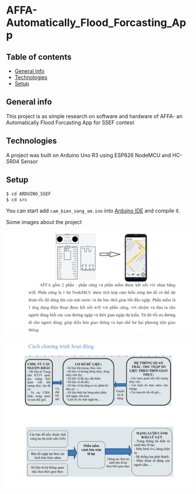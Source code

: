 # AFFA-Automatically_Flood_Forcasting_App

## Table of contents
* [General info](#general-info)
* [Technologies](#technologies)
* [Setup](#setup)

## General info
This project is as simple research on software and hardware of AFFA- an Automatically Flood Forcasting App for SSEF contest

## Technologies
A project was built on Arduino Uno R3 using ESP826 NodeMCU and HC-SR04 Sensor 

## Setup
```
$ cd ARDUINO_SSEF
$ cd src
```
You can start add `cam_bien_song_am.ino` into [Arduino IDE](https://www.arduino.cc/en/software#experimental-software) and compile it.

Some images about the project 

![](https://github.com/trinhgiahuy/AFFA-Automatically_Flood_Forcasting_App/blob/master/ARDUINO_SSEF/img/comp.png?raw=true)

![](https://github.com/trinhgiahuy/AFFA-Automatically_Flood_Forcasting_App/blob/master/ARDUINO_SSEF/img/map.png?raw=true)
